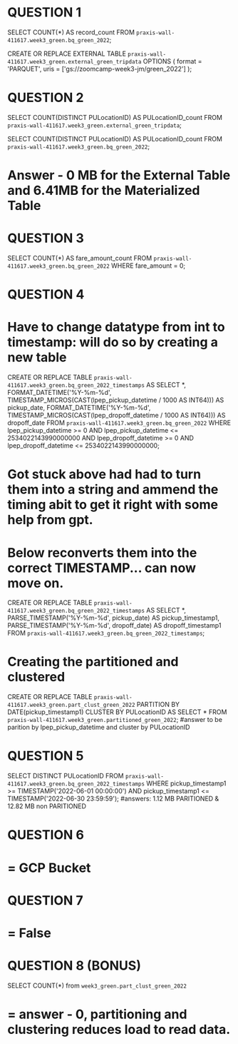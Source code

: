 # QUESTION 1

SELECT COUNT(*) AS record_count
FROM `praxis-wall-411617.week3_green.bq_green_2022`;

CREATE OR REPLACE EXTERNAL TABLE `praxis-wall-411617.week3_green.external_green_tripdata`
OPTIONS (
  format = 'PARQUET',
  uris = ['gs://zoomcamp-week3-jm/green_2022']
  );


# QUESTION 2

SELECT COUNT(DISTINCT PULocationID) AS PULocationID_count
FROM `praxis-wall-411617.week3_green.external_green_tripdata`;

SELECT COUNT(DISTINCT PULocationID) AS PULocationID_count
FROM `praxis-wall-411617.week3_green.bq_green_2022`;

# Answer - 0 MB for the External Table and 6.41MB for the Materialized Table


# QUESTION 3

SELECT COUNT(*) AS fare_amount_count
FROM `praxis-wall-411617.week3_green.bq_green_2022`
WHERE fare_amount = 0;


# QUESTION 4

# Have to change datatype from int to timestamp: will do so by creating a new table

CREATE OR REPLACE TABLE `praxis-wall-411617.week3_green.bq_green_2022_timestamps`
AS
SELECT
  *,
  FORMAT_DATETIME('%Y-%m-%d', TIMESTAMP_MICROS(CAST(lpep_pickup_datetime / 1000 AS INT64))) AS pickup_date,
  FORMAT_DATETIME('%Y-%m-%d', TIMESTAMP_MICROS(CAST(lpep_dropoff_datetime / 1000 AS INT64))) AS dropoff_date
FROM
  `praxis-wall-411617.week3_green.bq_green_2022`
WHERE
  lpep_pickup_datetime >= 0
  AND lpep_pickup_datetime <= 2534022143990000000
  AND lpep_dropoff_datetime >= 0
  AND lpep_dropoff_datetime <= 2534022143990000000;

# Got stuck above had had to turn them into a string and ammend the timing abit to get it right with some help from gpt. 

# Below reconverts them into the correct TIMESTAMP... can now move on.

CREATE OR REPLACE TABLE `praxis-wall-411617.week3_green.bq_green_2022_timestamps`
AS
SELECT
  *,
  PARSE_TIMESTAMP('%Y-%m-%d', pickup_date) AS pickup_timestamp1,
  PARSE_TIMESTAMP('%Y-%m-%d', dropoff_date) AS dropoff_timestamp1
FROM
  `praxis-wall-411617.week3_green.bq_green_2022_timestamps`;


# Creating the partitioned and clustered

CREATE OR REPLACE TABLE `praxis-wall-411617.week3_green.part_clust_green_2022`
PARTITION BY
  DATE(pickup_timestamp1)
  CLUSTER BY PULocationID AS
SELECT * FROM `praxis-wall-411617.week3_green.partitioned_green_2022`;
#answer to be parition by lpep_pickup_datetime and cluster by PULocationID

# QUESTION 5

SELECT DISTINCT PULocationID
FROM `praxis-wall-411617.week3_green.bq_green_2022_timestamps`
WHERE
  pickup_timestamp1 >= TIMESTAMP('2022-06-01 00:00:00')
  AND pickup_timestamp1 <= TIMESTAMP('2022-06-30 23:59:59');
#answers: 1.12 MB PARITIONED & 12.82 MB non PARITIONED


# QUESTION 6
# = GCP Bucket


# QUESTION 7
# = False

# QUESTION 8 (BONUS)
SELECT COUNT(*) from `week3_green.part_clust_green_2022`
# = answer - 0, partitioning and clustering reduces load to read data.

